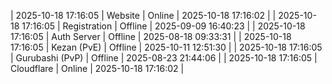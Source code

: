 | 2025-10-18 17:16:05 | Website | Online | 2025-10-18 17:16:02 |
| 2025-10-18 17:16:05 | Registration | Offline | 2025-09-09 16:40:23 |
| 2025-10-18 17:16:05 | Auth Server | Offline | 2025-08-18 09:33:31 |
| 2025-10-18 17:16:05 | Kezan (PvE) | Offline | 2025-10-11 12:51:30 |
| 2025-10-18 17:16:05 | Gurubashi (PvP) | Offline | 2025-08-23 21:44:06 |
| 2025-10-18 17:16:05 | Cloudflare | Online | 2025-10-18 17:16:02 |
